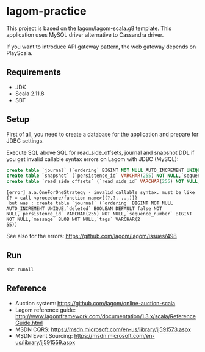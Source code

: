 # lagom-practice

This project is based on the lagom/lagom-scala.g8 template.
This application uses MySQL driver alternative to Cassandra driver.

If you want to introduce API gateway pattern, the web gateway depends on PlayScala.


## Requirements

 * JDK
 * Scala 2.11.8
 * SBT
 
## Setup

First of all, you need to create a database for the application and prepare for JDBC settings.

Execute SQL above SQL for read_side_offsets, journal and snapshot DDL if you get invalid callable syntax errors on Lagom with JDBC (MySQL):

```sql
create table `journal` (`ordering` BIGINT NOT NULL AUTO_INCREMENT UNIQUE,`deleted` BOOLEAN DEFAULT false NOT NULL,`persistence_id` VARCHAR(255) NOT NULL,`sequence_number` BIGINT NOT NULL,`message` BLOB NOT NULL,`tags` VARCHAR(255));
create table `snapshot` (`persistence_id` VARCHAR(255) NOT NULL,`sequence_number` BIGINT NOT NULL,`created` BIGINT NOT NULL,`snapshot` BLOB NOT NULL);
create table `read_side_offsets` (`read_side_id` VARCHAR(255) NOT NULL,`tag` VARCHAR(255) NOT NULL,`sequence_offset` BIGINT,`time_uuid_offset` CHAR(36));
```


```
[error] a.a.OneForOneStrategy - invalid callable syntax. must be like {? = call <procedure/function name>[(?,?, ...)]}                                                                                                                        
 but was : create table `journal` (`ordering` BIGINT NOT NULL AUTO_INCREMENT UNIQUE,`deleted` BOOLEAN DEFAULT false NOT NULL,`persistence_id` VARCHAR(255) NOT NULL,`sequence_number` BIGINT NOT NULL,`message` BLOB NOT NULL,`tags` VARCHAR(2
55))  
```

See also for the errors: https://github.com/lagom/lagom/issues/498

## Run

```bash
sbt runAll
```

## Reference

 * Auction system: https://github.com/lagom/online-auction-scala
 * Lagom reference guide: http://www.lagomframework.com/documentation/1.3.x/scala/ReferenceGuide.html
 * MSDN CQRS: https://msdn.microsoft.com/en-us/library/jj591573.aspx
 * MSDN Event Sourcing: https://msdn.microsoft.com/en-us/library/jj591559.aspx
